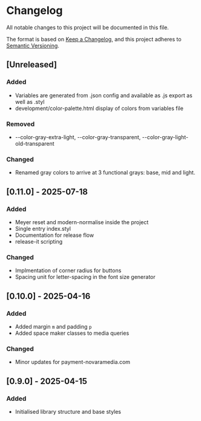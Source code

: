 # Changelog

All notable changes to this project will be documented in this file.

The format is based on [Keep a Changelog](https://keepachangelog.com/en/1.0.0/),
and this project adheres to [Semantic Versioning](https://semver.org/spec/v2.0.0.html).

## [Unreleased]

### Added

- Variables are generated from .json config and available as .js export as well as .styl
- development/color-palette.html display of colors from variables file

### Removed

- --color-gray-extra-light, --color-gray-transparent, --color-gray-light-old-transparent

### Changed

- Renamed gray colors to arrive at 3 functional grays: base, mid and light.

## [0.11.0] - 2025-07-18

### Added

- Meyer reset and modern-normalise inside the project
- Single entry index.styl
- Documentation for release flow
- release-it scripting

### Changed

- Implmentation of corner radius for buttons
- Spacing unit for letter-spacing in the font size generator

## [0.10.0] - 2025-04-16

### Added

- Added margin `m` and padding `p`
- Added space maker classes to media queries

### Changed

- Minor updates for payment-novaramedia.com

## [0.9.0] - 2025-04-15

### Added

- Initialised library structure and base styles
